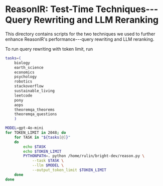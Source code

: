 # ReasonIR: Test-Time Techniques---Query Rewriting and LLM Reranking

This directory contains scripts for the two techniques we used to further enhance ReasonIR's performance---query rewriting and LLM reranking.

To run query rewriting with token limit, run
```bash
tasks=(
    biology
    earth_science 
    economics 
    psychology 
    robotics 
    stackoverflow 
    sustainable_living 
    leetcode 
    pony 
    aops 
    theoremqa_theorems 
    theoremqa_questions
    )

MODEL=gpt-4o-mini
for TOKEN_LIMIT in 2048; do
    for TASK in "${tasks[@]}"
    do  
        echo $TASK
        echo $TOKEN_LIMIT
        PYTHONPATH=. python /home/rulin/bright-dev/reason.py \
            --task $TASK \
            --llm $MODEL \
            --output_token_limit $TOKEN_LIMIT
    done
done
```
